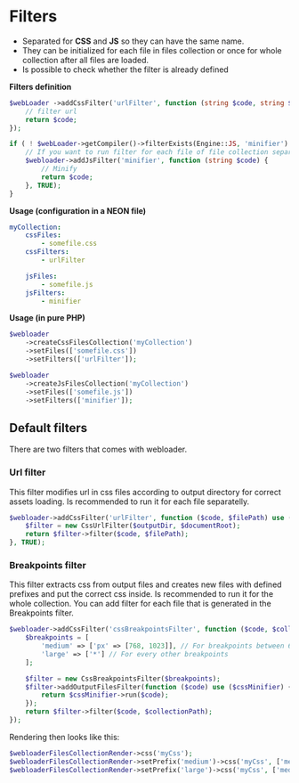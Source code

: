 # Filters
- Separated for **CSS** and **JS** so they can have the same name.
- They can be initialized for each file in files collection or once for whole collection after all files are loaded.
- Is possible to check whether the filter is already defined

**Filters definition**
````php
$webLoader ->addCssFilter('urlFilter', function (string $code, string $filePath) {
    // filter url
    return $code;
});

if ( ! $webLoader->getCompiler()->filterExists(Engine::JS, 'minifier') {
    // If you want to run filter for each file of file collection separatelly, set third parameter to TRUE
    $webloader->addJsFilter('minifier', function (string $code) {
        // Minify
        return $code;
    }, TRUE);
}
````

**Usage (configuration in a NEON file)**
````YAML
myCollection:
    cssFiles:
        - somefile.css
    cssFilters:
        - urlFilter

    jsFiles:
        - somefile.js
    jsFilters:
        - minifier
````

**Usage (in pure PHP)**
````PHP
$webloader
    ->createCssFilesCollection('myCollection')
    ->setFiles(['somefile.css'])
    ->setFilters(['urlFilter']);

$webloader
    ->createJsFilesCollection('myCollection')
    ->setFiles(['somefile.js'])
    ->setFilters(['minifier']);
````

## Default filters
There are two filters that comes with webloader.

### Url filter
This filter modifies url in css files according to output directory for correct assets loading. Is recommended to run it for each file separatelly.

````PHP
$webloader->addCssFilter('urlFilter', function ($code, $filePath) use ($outputDir, $documentRoot) {
    $filter = new CssUrlFilter($outputDir, $documentRoot);
    return $filter->filter($code, $filePath);
}, TRUE);
````

### Breakpoints filter
This filter extracts css from output files and creates new files with defined prefixes and put the correct css inside. Is recommended to run it for the whole collection. You can add filter for each file that is generated in the Breakpoints filter.

````PHP
$webloader->addCssFilter('cssBreakpointsFilter', function ($code, $collectionPath) use ($cssMinifier) {
    $breakpoints = [
        'medium' => ['px' => [768, 1023]], // For breakpoints between 640px to 1023px
        'large' => ['*'] // For every other breakpoints
    ];

    $filter = new CssBreakpointsFilter($breakpoints);
    $filter->addOutputFilesFilter(function ($code) use ($cssMinifier) {
        return $cssMinifier->run($code);
    });
    return $filter->filter($code, $collectionPath);
});
````
Rendering then looks like this:
````PHP
$webloaderFilesCollectionRender->css('myCss');
$webloaderFilesCollectionRender->setPrefix('medium')->css('myCss', ['media' => 'screen and (min-width: 768px)']);
$webloaderFilesCollectionRender->setPrefix('large')->css('myCss', ['media' => 'screen and (min-width: 1024px)']);
````
